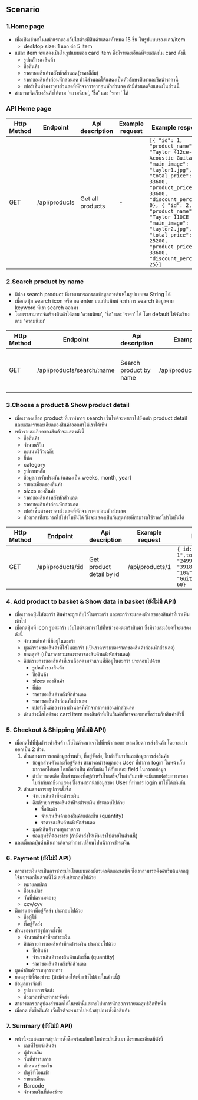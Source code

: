 ## Scenario
### 1.Home page
* เมื่อเปิดเข้ามาในหน้าแรกของเว็บไซต์จะมีสินค้าแสดงทั้งหมด 15 ชิ้น ในรูปแบบของแถว/item
  * desktop size: 1 แถว ต่อ 5 item
* แต่ละ item จะแสดงเป็นในรูปแบบของ card item ซึ่งมีรายละเอียดที่จะแสดงใน card ดังนี้
  * รูปหลักของสินค้า
  * ชื่อสินค้า
  * ราคาของสินค้าหลังหักส่วนลด(ราคาสีส้ม)
  * ราคาของสินค้าก่อนหักส่วนลด ถ้ามีส่วนลดให้แสดงเป็นตัวอักษรสีเทาและขีดฆ่าราคานี้
  * เปอร์เซ็นต์ของราคาส่วนลดที่หักจากราคาก่อนหักส่วนลด ถ้ามีส่วนลดจึงแสดงในส่วนนี้
* สามารถจัดเรียงสินค้าได้ตาม 'ความนิยม', 'ชื่อ' และ 'ราคา' ได้

### API Home page

| Http Method | Endpoint      | Api description  | Example request | Example response                                                                                                                                                                                                                                                                                                          |
|-------------|---------------|------------------|-----------------|---------------------------------------------------------------------------------------------------------------------------------------------------------------------------------------------------------------------------------------------------------------------------------------------------------------------------|
| GET         | /api/products | Get all products | -               | ```[{ "id": 1, "product_name": "Taylor 412ce-R Acoustic Guitar", "main_image": "taylor1.jpg", "total_price": 33600, "product_price": 33600, "discount_percent": 0}, { "id": 2, "product_name": "Taylor 110CE ES2", "main_image": "taylor2.jpg", "total_price": 25200, "product_price": 33600, "discount_percent": 25}]``` |

### 2.Search product by name
* มีช่อง search product ที่เราสามารถกรอกข้อมูลการค้นหในรูปแบบขอ String ได้ 
* เมื่อกดปุ่ม search icon หรือ กด enter บนแป้นพิมพ์ จะทำการ search ข้อมูลตาม keyword ที่เรา search ออกมา
* โดยเราสามารถจัดเรียงสินค้าได้ตาม 'ความนิยม', 'ชื่อ' และ 'ราคา' ได้ โดย default ให้จัดเรียงตาม 'ความนิยม'

| Http Method | Endpoint                | Api description        | Example request        | Example response |
| ----------- |-------------------------|------------------------|------------------------| --- |
| GET         | /api/products/search/:name | Search product by name | /api/products/search/Guitar | ```{ id: 1,name: "Guitar 1",total_price: "2499.3",product_price: "39180.0",discount_percent: "10%",main_image: "Guitar_1.jpg",popularRate: 60} ``` | 

### 3.Choose a product & Show product detail
* เมื่อเรากดเลือก product ที่เราทำการ search เว็บไซต์จะพาเราไปยังหน้า product detail และแสดงรายละเอียดของสินค้าออกมาให้เราได้เห็น
* หน้ารายละเอียดของสินค้าจะแสดงดังนี้
  * ชื่อสินค้า
  * จำนวนรีวิว
  * คะแนนรีวิวเฉลี่ย
  * ยี่ห้อ
  * category
  * รูปภาพหลัก
  * ข้อมูลการรับประกัน (แสดงเป็น weeks, month, year)
  * รายละเอียดของสินค้า
  * sizes ของสินค้า
  * ราคาของสินค้าหลังหักส่วนลด
  * ราคาของสินค้าก่อนหักส่วนลด
  * เปอร์เซ็นต์ของราคาส่วนลดที่หักจากราคาก่อนหักส่วนลด
  * ช่วงเวลาที่สามารถใช้โปรโมชั่นได้ ซึ่งจะแสดงเป็นวันสุดท้ายที่สามารถใช้ราคาโปรโมชั่นได้
  
| Http Method | Endpoint         | Api description         | Example request | Example response |
| ----------- |------------------|-------------------------|-----------------| --- |
| GET         | /api/products/:id | Get product detail by id | /api/products/1 | ```{ id: 1,name: "Guitar 1",total_price: "2499.3",product_price: "39180.0",discount_percent: "10%",main_image: "Guitar_1.jpg",popularRate: 60} ``` | 

### 4. Add product to basket & Show data in basket (ยังไม่มี API)
* เมื่อเรากดปุ่มใส่ตะกร้า สินค้าจะถูกเก็บไว้ในตระกร้า และตะกร้าจะแสดงตัวเลขของสินค้าที่เราเพิ่มเข้าไป
* เมื่อกดปุ่มที่ icon รูปตะกร้า เว็บไซต์จะพาเราไปที่หน้าของตะกร้าสินค้า ซึ่งมีรายละเอียดที่จะแสดงดังนี้ 
  * จำนวนสินค้าที่มีอยู่ในตะกร้า 
  * มูลค่ารวมของสินค้าที่ใส่ในตะกร้า (เป็นราคารวมของราคาของสินค้าก่อนหักส่วนลด)
  * ยอดสุทธิ (เป็นราคารวมของราคาของสินค้าหลังหักส่วนลด)
  * ลิสต์รายการของสินค้าที่เราเลือกตามจำนวนที่มีอยู่ในตะกร้า ประกอบไปด้วย
    * รูปหลักของสินค้า
    * ชื่อสินค้า
    * sizes ของสินค้า
    * ยี่ห้อ
    * ราคาของสินค้าหลังหักส่วนลด
    * ราคาของสินค้าก่อนหักส่วนลด
    * เปอร์เซ็นต์ของราคาส่วนลดที่หักจากราคาก่อนหักส่วนลด
  * ด้านล่างมีสไลด์ของ card item ของสินค้าที่เป็นสินค้าที่อาจจะอยากซื้อร่วมกับสินค้าตัวนี้

### 5. Checkout & Shipping  (ยังไม่มี API)
* เมื่อกดไปที่ปุ่มชำระค่าสินค้า เว็บไซต์จะพาเราไปที่หน้ากรอกรายละเอียดการส่งสินค้า โดยจะแบ่งออกเป็น 2 ส่วน 
  1. ส่วนของการกรอกข้อมูลส่วนตัว, ที่อยู่จัดส่ง, ใบกำกับภาษีและข้อมูลการส่งสินค้า
     * ข้อมูลส่วนตัวและที่อยู่จัดส่ง สามารถนำข้อมูลของ User ที่ทำการ login ในหน้าเว็บมากรอกได้เลย
       โดยถือว่าเป็น ค่าเริ่มต้น ให้กับแต่ละ field ในกรอกข้อมูล
     * ถ้ามีการกดเลือกในส่วนของที่อยู่สำหรับใบเสร็จ/ใบกำกับภาษี จะมีแบบฟอร์มการกรอกใบกำกับภาษีมาแสดง 
       ซึ่งสามารถนำข้อมูลของ User ที่ทำการ login มาใช้ได้เช่นกัน
  2. ส่วนของการสรุปการสั่งซื้อ 
     * จำนวนสินค้าที่จะชำระเงิน
     * ลิสต์รายการของสินค้าทีจะชำระเงิน ประกอบไปด้วย
       * ชื่อสินค้า
       * จำนวนสินค้าของสินค้าแต่ละชิ้น (quantity)
       * ราคาของสินค้าหลังหักส่วนลด
     * มูลค่าสินค้ารวมทุกรายการ
     * ยอดสุทธิที่ต้องชำระ (ถ้ามีค่าส่งให้เพิ่มเข้าไปด้วยในส่วนนี้)
* และเมื่อกดปุ่มดำเนินการต่อจะทำการเปลี่ยนไปหน้าการชำระเงิน 
  
### 6. Payment  (ยังไม่มี API)
* การชำระเงินจะเป็นการชำระเงินในแบบของบัตรเครดิตและเดบิต ซึ่งเราสามารถดึงค่าเริ่มต้นจากผู้ใช้มากรอกในส่วนนี้ได้เลยซึ่งประกอบไปด้วย
  * หมายลขบัตร
  * ชื่อบนบัตร
  * วันที่บัตรหมดอายุ
  * ccv/cvv
* มีการแสดงที่อยู่จัดส่ง ประกอบไปด้วย
  * ชื่อผู้ใช้่
  * ที่อยู่จัดส่ง
* ส่วนของการสรุปการสั่งซื้อ
  * จำนวนสินค้าที่จะชำระเงิน
  * ลิสต์รายการของสินค้าทีจะชำระเงิน ประกอบไปด้วย
      * ชื่อสินค้า
      * จำนวนสินค้าของสินค้าแต่ละชิ้น (quantity)
      * ราคาของสินค้าหลังหักส่วนลด
* มูลค่าสินค้ารวมทุกรายการ
* ยอดสุทธิที่ต้องชำระ (ถ้ามีค่าส่งให้เพิ่มเข้าไปด้วยในส่วนนี้)
* ข้อมูลการจัดส่ง
  * รูปแบบการจัดส่ง
  * ช่วงเวลาที่จะทำการจัดส่ง
* สามารถกรอกคูปองส่วนลดได้ในหน้านี้และจะไปทการหักออกจากยอดสุทธิอีกทีหนึ่ง
* เมื่อกด สั่งซื้อสินค้า เว็บไซต์จะพาเราไปหน้าสรุปการสั่งซื้อสินค้า

### 7. Summary  (ยังไม่มี API)
* หน้านี้จะแสดงการสรุปการสั่งซื้อพร้อมกับทำใบชำระเงินขึ้นมา ซึ่งรายละเอียดมีดังนี้ 
  * เลขที่ใบแจ้งสินค้า
  * ผู้ชำระเงิน
  * วันที่ทำรายการ
  * กำหนดชำระเงิน
  * บัญชีที่โอนเข้า
  * รายละเอียด
  * Barcode
  * จำนวนเงินที่ต้องชำระ